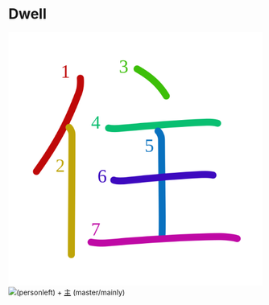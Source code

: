 # Dwell
![4f4f](../kanji-colorize/4f4f.svg)
![](http://www.kanjidamage.com/assets/radsmall/man-d0fa8d3e87b0dcd06a7777a6693f057bfe7d041f88edfa20c6663c61cf324435.jpg)(personleft) + [主](主.md) (master/mainly) 